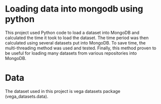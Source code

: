 
# Loading data into mongodb using python

This project used Python code to load a dataset into MongoDB and calculated the time it took to load the dataset.
The time period was then calculated using several datasets put into MongoDB. To save time, the multi-threading method was used and tested.
Finally, this method proven to be useful for loading many datasets from various repositories into MongoDB.

# Data
The dataset used in this project is vega datasets package (vega_datasets.data). 

